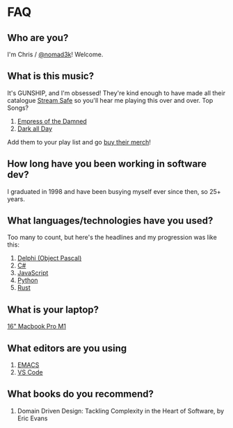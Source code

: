 # FAQ

## Who are you?

I'm Chris / [@nomad3k](https://github.com/nomad3k)!  Welcome.

## What is this music?

It's GUNSHIP, and I'm obsessed!  They're kind enough to have made all their catalogue [Stream Safe](https://www.gunshipmusic.com/licensing) so you'll hear me playing this over and over.  Top Songs?

1. [Empress of the Damned](https://open.spotify.com/track/782CrbHLN0II9es7ouv3r1?si=e0c41eae84174908)
1. [Dark all Day](https://open.spotify.com/track/4GBJomKlZNRnODfpL299pw?si=523f3680a1f54198)

Add them to your play list and go [buy their merch](https://gunship.tmstor.es/)!

## How long have you been working in software dev?

I graduated in 1998 and have been busying myself ever since then, so 25+ years.

## What languages/technologies have you used?

Too many to count, but here's the headlines and my progression was like this:

1. [Delphi (Object Pascal)](./delphi.md)
1. [C#](./csharp.md)
1. [JavaScript](./javascript.md)
1. [Python](./python.md)
1. [Rust](./rust.md)

## What is your laptop?

[16" Macbook Pro M1](./laptop.md)

## What editors are you using

1. [EMACS](./emacs.md)
1. [VS Code](./vscode.md)

## What books do you recommend?

1. Domain Driven Design: Tackling Complexity in the Heart of Software, by Eric Evans

